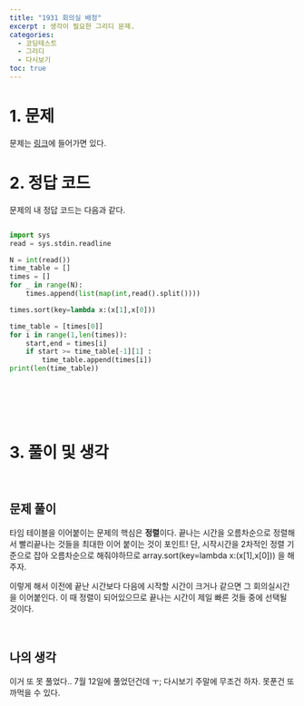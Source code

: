 ```yaml
---
title: "1931 회의실 배정"
excerpt : 생각이 필요한 그리디 문제.
categories:
  - 코딩테스트
  - 그리디
  - 다시보기
toc: true
---
```

  
# 1. 문제
문제는 [링크](https://www.acmicpc.net/problem/1931)에 들어가면 있다.

# 2. 정답 코드

문제의 내 정답 코드는 다음과 같다.

```python

import sys
read = sys.stdin.readline

N = int(read())
time_table = []
times = []
for _ in range(N):
    times.append(list(map(int,read().split())))

times.sort(key=lambda x:(x[1],x[0]))

time_table = [times[0]]
for i in range(1,len(times)):
    start,end = times[i]
    if start >= time_table[-1][1] :
        time_table.append(times[i])
print(len(time_table))



```

<br/><br/><br/>

# 3. 풀이 및 생각

<br/>

## 문제 풀이

타임 테이블을 이어붙이는 문제의 핵심은 **정렬**이다. 끝나는 시간을 오름차순으로 정렬해서 빨리끝나는 것들을 최대한 이어 붙이는 것이
포인트! 단, 시작시간을 2차적인 정렬 기준으로 잡아 오름차순으로 해줘야하므로 array.sort(key=lambda x:(x[1],x[0])) 을 해주자.

이렇게 해서 이전에 끝난 시간보다 다음에 시작할 시간이 크거나 같으면 그 회의실시간을 이어붙인다. 이 때 정렬이 되어있으므로 끝나는 시간이 제일 
빠른 것들 중에 선택될 것이다.

<br/> 

## 나의 생각

이거 또 못 풀었다.. 7월 12일에 풀었던건데 ㅜ; 다시보기 주말에 무조건 하자. 못푼건 또 까먹을 수 있다.
